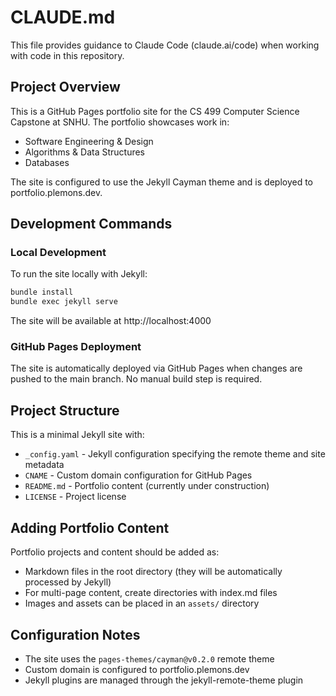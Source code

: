 # CLAUDE.md

This file provides guidance to Claude Code (claude.ai/code) when working with code in this repository.

## Project Overview

This is a GitHub Pages portfolio site for the CS 499 Computer Science Capstone at SNHU. The portfolio showcases work in:
- Software Engineering & Design
- Algorithms & Data Structures
- Databases

The site is configured to use the Jekyll Cayman theme and is deployed to portfolio.plemons.dev.

## Development Commands

### Local Development

To run the site locally with Jekyll:
```bash
bundle install
bundle exec jekyll serve
```

The site will be available at http://localhost:4000

### GitHub Pages Deployment

The site is automatically deployed via GitHub Pages when changes are pushed to the main branch. No manual build step is required.

## Project Structure

This is a minimal Jekyll site with:
- `_config.yaml` - Jekyll configuration specifying the remote theme and site metadata
- `CNAME` - Custom domain configuration for GitHub Pages
- `README.md` - Portfolio content (currently under construction)
- `LICENSE` - Project license

## Adding Portfolio Content

Portfolio projects and content should be added as:
- Markdown files in the root directory (they will be automatically processed by Jekyll)
- For multi-page content, create directories with index.md files
- Images and assets can be placed in an `assets/` directory

## Configuration Notes

- The site uses the `pages-themes/cayman@v0.2.0` remote theme
- Custom domain is configured to portfolio.plemons.dev
- Jekyll plugins are managed through the jekyll-remote-theme plugin